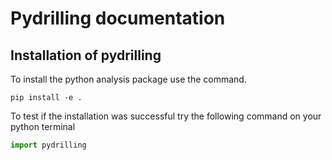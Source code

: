 # Pydrilling documentation

## Installation of pydrilling 
To install the python analysis package use the command.
```
pip install -e .
```

To test if the installation was successful try the following command on your python terminal 

``` python
import pydrilling
```